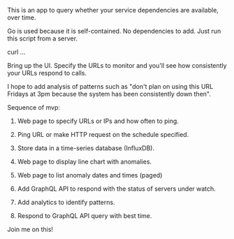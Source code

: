 This is an app to query whether your service dependencies are available, over time.

Go is used because it is self-contained. No dependencies to add. 
Just run this script from a server.

   curl ...

Bring up the UI. Specify the URLs to monitor and you'll see how consistently your URLs respond to calls.

I hope to add analysis of patterns 
such as "don't plan on using this URL Fridays at 3pm because the system has been consistently down then".

Sequence of mvp:

1. Web page to specify URLs or IPs and how often to ping.
0. Ping URL or make HTTP request on the schedule specified.
0. Store data in a time-series database (InfluxDB).
0. Web page to display line chart with anomalies.
0. Web page to list anomaly dates and times (paged)

0. Add GraphQL API to respond with the status of servers under watch.

0. Add analytics to identify patterns.
0. Respond to GraphQL API query with best time.

Join me on this!
